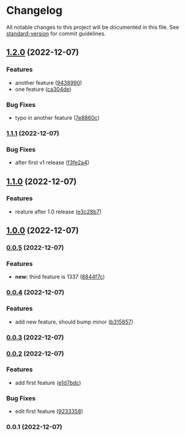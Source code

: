 # Changelog

All notable changes to this project will be documented in this file. See [standard-version](https://github.com/conventional-changelog/standard-version) for commit guidelines.

## [1.2.0](https://github.com/hanssonerik/sem/compare/v1.1.1...v1.2.0) (2022-12-07)


### Features

* another feature ([9438990](https://github.com/hanssonerik/sem/commit/9438990cc798cacbc49e3ab594b2dfdc038d6892))
* one feature ([ca304de](https://github.com/hanssonerik/sem/commit/ca304de5b92ae3f901b3a149b96c5e995e354c97))


### Bug Fixes

* typo in another feature ([7e8860c](https://github.com/hanssonerik/sem/commit/7e8860c78a78f42ccf6317792e714464b32d84db))

### [1.1.1](https://github.com/hanssonerik/sem/compare/v1.1.0...v1.1.1) (2022-12-07)


### Bug Fixes

* after first v1 release ([f3fe2a4](https://github.com/hanssonerik/sem/commit/f3fe2a4b5b408f6b72664140e9755b03469212cb))

## [1.1.0](https://github.com/hanssonerik/sem/compare/v1.0.0...v1.1.0) (2022-12-07)


### Features

* reature after 1.0 release ([e3c28b7](https://github.com/hanssonerik/sem/commit/e3c28b70906a24f6567491980e6b7fece7fe6cf2))

## [1.0.0](https://github.com/hanssonerik/sem/compare/v0.0.5...v1.0.0) (2022-12-07)

### [0.0.5](https://github.com/hanssonerik/sem/compare/v0.0.4...v0.0.5) (2022-12-07)


### Features

* **new:** third feature is 1337 ([8844f7c](https://github.com/hanssonerik/sem/commit/8844f7cf2d64ad33f462b6a268117fd305161bde))

### [0.0.4](https://github.com/hanssonerik/sem/compare/v0.0.3...v0.0.4) (2022-12-07)


### Features

* add new feature, should bump minor ([b315857](https://github.com/hanssonerik/sem/commit/b315857c6eb218f9d76a03f5131436d6f31e7e35))

### [0.0.3](https://github.com/hanssonerik/sem/compare/v0.0.2...v0.0.3) (2022-12-07)

### [0.0.2](https://github.com/hanssonerik/sem/compare/v0.0.1...v0.0.2) (2022-12-07)


### Features

* add first feature ([e1d7bdc](https://github.com/hanssonerik/sem/commit/e1d7bdc9e7c9cdd0335af940e94aa067b0e44ad5))


### Bug Fixes

* edit first feature ([9233358](https://github.com/hanssonerik/sem/commit/9233358460adba03cf74650359afda8917fbdcb8))

### 0.0.1 (2022-12-07)
